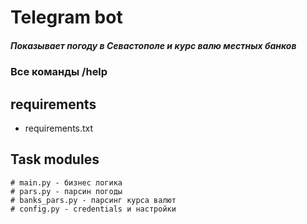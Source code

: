 # Telegram bot 
##### Показывает погоду в Севастополе и курс валю местных банков 

### Все команды /help


## requirements
- requirements.txt

## Task modules
```
# main.py - бизнес логика
# pars.py - парсин погоды
# banks_pars.py - парсинг курса валют
# config.py - credentials и настройки
```
